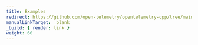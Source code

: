 ```yaml
---
title: Examples
redirect: https://github.com/open-telemetry/opentelemetry-cpp/tree/main/examples
manualLinkTarget: _blank
_build: { render: link }
weight: 60
---
```

